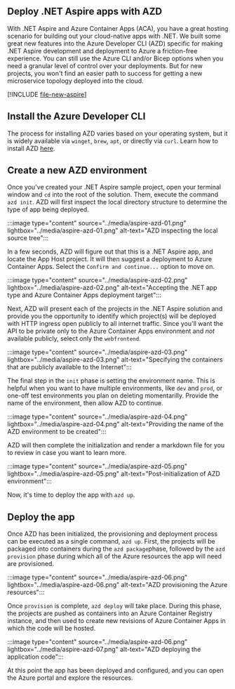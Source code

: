 ## Deploy .NET Aspire apps with AZD

With .NET Aspire and Azure Container Apps (ACA), you have a great hosting scenario for building out your cloud-native apps with .NET. We built some great new features into the Azure Developer CLI (AZD) specific for making .NET Aspire development and deployment to Azure a friction-free experience. You can still use the Azure CLI and/or Bicep options when you need a granular level of control over your deployments. But for new projects, you won't find an easier path to success for getting a new microservice topology deployed into the cloud.

[!INCLUDE [file-new-aspire](../../../includes/file-new-aspire.md)]

## Install the Azure Developer CLI

The process for installing AZD varies based on your operating system, but it is widely available via `winget`, `brew`, `apt`, or directly via `curl`. Learn how to install AZD [here](/azure/developer/azure-developer-cli/install-azd).

## Create a new AZD environment

Once you've created your .NET Aspire sample project, open your terminal window and `cd` into the root of the solution. Them, execute the command `azd init`. AZD will first inspect the local directory structure to determine the type of app being deployed.

:::image type="content" source="../media/aspire-azd-01.png" lightbox="../media/aspire-azd-01.png" alt-text="AZD inspecting the local source tree":::

In a few seconds, AZD will figure out that this is a .NET Aspire app, and locate the App Host project. It will then suggest a deployment to Azure Container Apps. Select the `Confirm and continue...` option to move on.

:::image type="content" source="../media/aspire-azd-02.png" lightbox="../media/aspire-azd-02.png" alt-text="Accepting the .NET app type and Azure Container Apps deployment target":::

Next, AZD will present each of the projects in the .NET Aspire solution and provide you the opportunity to identify which project(s) will be deployed with HTTP ingress open publicly to all internet traffic. Since you'll want the API to be private only to the Azure Container Apps environment and *not* available publicly, select only the `webfrontend`.

:::image type="content" source="../media/aspire-azd-03.png" lightbox="../media/aspire-azd-03.png" alt-text="Specifying the containers that are publicly available to the Internet":::

The final step in the `init` phase is setting the environment name. This is helpful when you want to have multiple environments, like `dev` and `prod`, or one-off test environments you plan on deleting momentarilly. Provide the name of the environment, then allow AZD to continue.

:::image type="content" source="../media/aspire-azd-04.png" lightbox="../media/aspire-azd-04.png" alt-text="Providing the name of the AZD environment to be created":::

AZD will then complete the initialization and render a markdown file for you to review in case you want to learn more.

:::image type="content" source="../media/aspire-azd-05.png" lightbox="../media/aspire-azd-05.png" alt-text="Post-initialization of AZD environment":::

Now, it's time to deploy the app with `azd up`.

## Deploy the app

Once AZD has been initialized, the provisioning and deployment process can be executed as a single command, `azd up`. First, the projects will be packaged into containers during the `azd package`phase, followed by the `azd provision` phase during which all of the Azure resources the app will need are provisioned.

:::image type="content" source="../media/aspire-azd-06.png" lightbox="../media/aspire-azd-06.png" alt-text="AZD provisioning the Azure resources":::

Once `provision` is complete, `azd deploy` will take place. During this phase, the projects are pushed as containers into an Azure Container Registry instance, and then used to create new revisions of Azure Container Apps in which the code will be hosted.

:::image type="content" source="../media/aspire-azd-06.png" lightbox="../media/aspire-azd-07.png" alt-text="AZD deploying the application code":::

At this point the app has been deployed and configured, and you can open the Azure portal and explore the resources.

